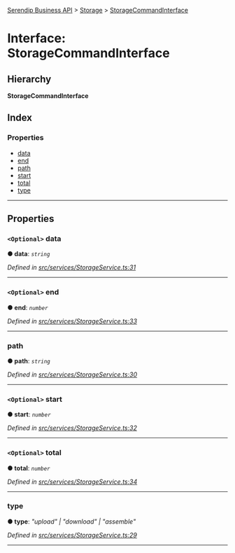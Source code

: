 [Serendip Business API](../README.md) > [Storage](../modules/storage.md) > [StorageCommandInterface](../interfaces/storage.storagecommandinterface.md)

# Interface: StorageCommandInterface

## Hierarchy

**StorageCommandInterface**

## Index

### Properties

* [data](storage.storagecommandinterface.md#data)
* [end](storage.storagecommandinterface.md#end)
* [path](storage.storagecommandinterface.md#path)
* [start](storage.storagecommandinterface.md#start)
* [total](storage.storagecommandinterface.md#total)
* [type](storage.storagecommandinterface.md#type)

---

## Properties

<a id="data"></a>

### `<Optional>` data

**● data**: *`string`*

*Defined in [src/services/StorageService.ts:31](https://github.com/serendip-agency/serendip-business-api/blob/069e2af/src/services/StorageService.ts#L31)*

___
<a id="end"></a>

### `<Optional>` end

**● end**: *`number`*

*Defined in [src/services/StorageService.ts:33](https://github.com/serendip-agency/serendip-business-api/blob/069e2af/src/services/StorageService.ts#L33)*

___
<a id="path"></a>

###  path

**● path**: *`string`*

*Defined in [src/services/StorageService.ts:30](https://github.com/serendip-agency/serendip-business-api/blob/069e2af/src/services/StorageService.ts#L30)*

___
<a id="start"></a>

### `<Optional>` start

**● start**: *`number`*

*Defined in [src/services/StorageService.ts:32](https://github.com/serendip-agency/serendip-business-api/blob/069e2af/src/services/StorageService.ts#L32)*

___
<a id="total"></a>

### `<Optional>` total

**● total**: *`number`*

*Defined in [src/services/StorageService.ts:34](https://github.com/serendip-agency/serendip-business-api/blob/069e2af/src/services/StorageService.ts#L34)*

___
<a id="type"></a>

###  type

**● type**: *"upload" \| "download" \| "assemble"*

*Defined in [src/services/StorageService.ts:29](https://github.com/serendip-agency/serendip-business-api/blob/069e2af/src/services/StorageService.ts#L29)*

___

